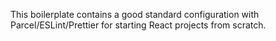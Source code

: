 This boilerplate contains a good standard configuration with Parcel/ESLint/Prettier for starting React projects from scratch.
